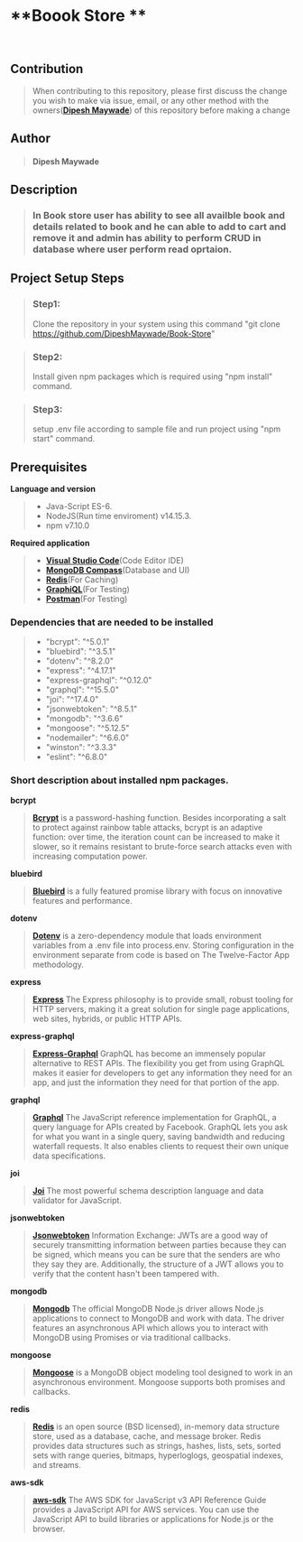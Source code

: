 # **Boook Store **

<br>

## **Contribution**

> When contributing to this repository, please first discuss the change you wish to make via issue, email, or any other method with the owners(**[Dipesh Maywade](dipeshmaywade@gmail.com)**) of this repository before making a change

## **Author**

> #### Dipesh Maywade

## **Description**

> ### In Book store user has ability to see all availble book and details related to book and he can able to add to cart and remove it and admin has ability to perform CRUD in database where user perform read oprtaion.

## Project Setup Steps

> ### Step1:
>
> Clone the repository in your system using this command "git clone https://github.com/DipeshMaywade/Book-Store"

> ### Step2:
>
> Install given npm packages which is required using "npm install" command.

> ### Step3:
>
> setup .env file according to sample file and run project using "npm start" command.

## **Prerequisites**

**Language and version**

> - Java-Script ES-6.
> - NodeJS(Run time enviroment) v14.15.3.
> - npm v7.10.0

**Required application**

> - **[Visual Studio Code](https://www.youtube.com/watch?v=MlIzFUI1QGA)**(Code Editor IDE)
> - **[MongoDB Compass](https://www.youtube.com/watch?v=FwMwO8pXfq0)**(Database and UI)
> - **[Redis](https://www.youtube.com/watch?v=188Fy-oCw4w)**(For Caching)
> - **[GraphiQL](https://www.electronjs.org/apps/graphiql)**(For Testing)
> - **[Postman](https://www.youtube.com/watch?v=MCPdfuzmyxY)**(For Testing)

### Dependencies that are needed to be installed

> - "bcrypt": "^5.0.1"
> - "bluebird": "^3.5.1"
> - "dotenv": "^8.2.0"
> - "express": "^4.17.1"
> - "express-graphql": "^0.12.0"
> - "graphql": "^15.5.0"
> - "joi": "^17.4.0"
> - "jsonwebtoken": "^8.5.1"
> - "mongodb": "^3.6.6"
> - "mongoose": "^5.12.5"
> - "nodemailer": "^6.6.0"
> - "winston": "^3.3.3"
> - "eslint": "^6.8.0"

### Short description about installed npm packages.

**bcrypt**

> **[Bcrypt](https://www.npmjs.com/package/bcrypt)** is a password-hashing function. Besides incorporating a salt to protect against rainbow table attacks, bcrypt is an adaptive function: over time, the iteration count can be increased to make it slower, so it remains resistant to brute-force search attacks even with increasing computation power.

**bluebird**

> **[Bluebird](https://www.npmjs.com/package/bluebird)** is a fully featured promise library with focus on innovative features and performance.

**dotenv**

> **[Dotenv](https://www.npmjs.com/package/dotenv)** is a zero-dependency module that loads environment variables from a .env file into process.env. Storing configuration in the environment separate from code is based on The Twelve-Factor App methodology.

**express**

> **[Express](https://www.npmjs.com/package/express)** The Express philosophy is to provide small, robust tooling for HTTP servers, making it a great solution for single page applications, web sites, hybrids, or public HTTP APIs.

**express-graphql**

> **[Express-Graphql](https://www.npmjs.com/package/express-graphql)** GraphQL has become an immensely popular alternative to REST APIs. The flexibility you get from using GraphQL makes it easier for developers to get any information they need for an app, and just the information they need for that portion of the app.

**graphql**

> **[Graphql](https://www.npmjs.com/package/graphql)** The JavaScript reference implementation for GraphQL, a query language for APIs created by Facebook. GraphQL lets you ask for what you want in a single query, saving bandwidth and reducing waterfall requests. It also enables clients to request their own unique data specifications.

**joi**

> **[Joi](https://www.npmjs.com/package/joi)** The most powerful schema description language and data validator for JavaScript.

**jsonwebtoken**

> **[Jsonwebtoken](https://www.npmjs.com/package/jsonwebtoken)** Information Exchange: JWTs are a good way of securely transmitting information between parties because they can be signed, which means you can be sure that the senders are who they say they are. Additionally, the structure of a JWT allows you to verify that the content hasn't been tampered with.

**mongodb**

> **[Mongodb](https://www.npmjs.com/package/mongodb)** The official MongoDB Node.js driver allows Node.js applications to connect to MongoDB and work with data. The driver features an asynchronous API which allows you to interact with MongoDB using Promises or via traditional callbacks.

**mongoose**

> **[Mongoose](https://www.npmjs.com/package/mongoose)** is a MongoDB object modeling tool designed to work in an asynchronous environment. Mongoose supports both promises and callbacks.

**redis**

> **[Redis](https://www.npmjs.com/package/redis)** is an open source (BSD licensed), in-memory data structure store, used as a database, cache, and message broker. Redis provides data structures such as strings, hashes, lists, sets, sorted sets with range queries, bitmaps, hyperloglogs, geospatial indexes, and streams.

**aws-sdk**

> **[aws-sdk](https://www.npmjs.com/package/aws-sdk)** The AWS SDK for JavaScript v3 API Reference Guide provides a JavaScript API for AWS services. You can use the JavaScript API to build libraries or applications for Node.js or the browser.

